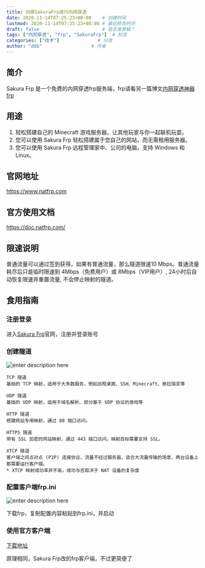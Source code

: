 ```yaml
---
title: 白嫖SakuraFrp进行内网穿透
date: 2020-11-14T07:25:23+08:00    # 创建时间
lastmod: 2020-11-14T07:25:23+08:00 # 最后修改时间
draft: false                       # 是否是草稿？
tags: ["内网穿透", "frp", "SakuraFrp"]  # 标签
categories: ["技术"]              # 分类
author: "ddb"                  # 作者
---
```



## 简介

Sakura Frp 是一个免费的内网穿透frp服务端，frp请看另一篇博文[内网穿透神器frp](https://blog.dongdongbo.cn/2020_11_14_frp.html)

## 用途

1. 轻松搭建自己的 Minecraft 游戏服务器，让其他玩家与你一起联机玩耍。
2. 您可以使用 Sakura Frp 轻松搭建属于您自己的网站，而无需租用服务器。
3. 您可以使用 Sakura Frp 远程管理家中、公司的电脑，支持 Windows 和 Linux。

## 官网地址

https://www.natfrp.com

## 官方使用文档

https://doc.natfrp.com/

## 限速说明

普通流量可以通过签到获得，如果有普通流量，那么隧道限速10 Mbps。普通流量耗尽后只是临时限速到 4Mbps（免费用户）或 8Mbps（VIP用户）, 24小时后自动恢复限速并重置流量, 不会停止映射的隧道。

## 食用指南

### 注册登录

进入[Sakura Frp](https://www.natfrp.com)官网，注册并登录账号

### 创建隧道

![enter description here](https://gitee.com/huangxd/imges/raw/master/小书匠/1605310430581.png)

```
TCP 隧道
基础的 TCP 映射，适用于大多数服务，例如远程桌面、SSH、Minecraft、泰拉瑞亚等

UDP 隧道
基础的 UDP 映射，适用于域名解析、部分基于 UDP 协议的游戏等

HTTP 隧道
搭建网站专用映射，通过 80 端口访问。

HTTPS 隧道
带有 SSL 加密的网站映射，通过 443 端口访问，映射目标需要支持 SSL。

XTCP 隧道
客户端之间点对点 (P2P) 连接协议，流量不经过服务器，适合大流量传输的场景，两台设备上都需要运行客户端。
* XTCP 映射成功率并不高，成功与否取决于 NAT 设备的复杂度
```

### 配置客户端frp.ini

![enter description here](https://gitee.com/huangxd/imges/raw/master/小书匠/1605310478774.png)

下载frp，复制配置内容粘贴到frp.ini，并启动

### 使用官方客户端

[下载地址](https://www.natfrp.com/tunnel/download)

原理相同，Sakura Frp改的frp客户端，不过更简便了